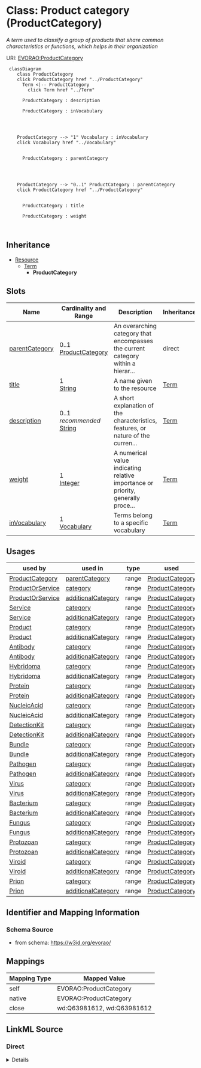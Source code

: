 

# Class: Product category (ProductCategory) 


_A term used to classify a group of products that share common characteristics or functions, which helps in their organization_





URI: [EVORAO:ProductCategory](https://w3id.org/evorao/ProductCategory)






```mermaid
 classDiagram
    class ProductCategory
    click ProductCategory href "../ProductCategory"
      Term <|-- ProductCategory
        click Term href "../Term"
      
      ProductCategory : description
        
      ProductCategory : inVocabulary
        
          
    
    
    ProductCategory --> "1" Vocabulary : inVocabulary
    click Vocabulary href "../Vocabulary"

        
      ProductCategory : parentCategory
        
          
    
    
    ProductCategory --> "0..1" ProductCategory : parentCategory
    click ProductCategory href "../ProductCategory"

        
      ProductCategory : title
        
      ProductCategory : weight
        
      
```





## Inheritance
* [Resource](Resource.md)
    * [Term](Term.md)
        * **ProductCategory**



## Slots

| Name | Cardinality and Range | Description | Inheritance |
| ---  | --- | --- | --- |
| [parentCategory](parentCategory.md) | 0..1 <br/> [ProductCategory](ProductCategory.md) | An overarching category that encompasses the current category within a hierar... | direct |
| [title](title.md) | 1 <br/> [String](String.md) | A name given to the resource | [Term](Term.md) |
| [description](description.md) | 0..1 _recommended_ <br/> [String](String.md) | A short explanation of the characteristics, features, or nature of the curren... | [Term](Term.md) |
| [weight](weight.md) | 1 <br/> [Integer](Integer.md) | A numerical value indicating relative importance or priority, generally proce... | [Term](Term.md) |
| [inVocabulary](inVocabulary.md) | 1 <br/> [Vocabulary](Vocabulary.md) | Terms belong to a specific vocabulary | [Term](Term.md) |





## Usages

| used by | used in | type | used |
| ---  | --- | --- | --- |
| [ProductCategory](ProductCategory.md) | [parentCategory](parentCategory.md) | range | [ProductCategory](ProductCategory.md) |
| [ProductOrService](ProductOrService.md) | [category](category.md) | range | [ProductCategory](ProductCategory.md) |
| [ProductOrService](ProductOrService.md) | [additionalCategory](additionalCategory.md) | range | [ProductCategory](ProductCategory.md) |
| [Service](Service.md) | [category](category.md) | range | [ProductCategory](ProductCategory.md) |
| [Service](Service.md) | [additionalCategory](additionalCategory.md) | range | [ProductCategory](ProductCategory.md) |
| [Product](Product.md) | [category](category.md) | range | [ProductCategory](ProductCategory.md) |
| [Product](Product.md) | [additionalCategory](additionalCategory.md) | range | [ProductCategory](ProductCategory.md) |
| [Antibody](Antibody.md) | [category](category.md) | range | [ProductCategory](ProductCategory.md) |
| [Antibody](Antibody.md) | [additionalCategory](additionalCategory.md) | range | [ProductCategory](ProductCategory.md) |
| [Hybridoma](Hybridoma.md) | [category](category.md) | range | [ProductCategory](ProductCategory.md) |
| [Hybridoma](Hybridoma.md) | [additionalCategory](additionalCategory.md) | range | [ProductCategory](ProductCategory.md) |
| [Protein](Protein.md) | [category](category.md) | range | [ProductCategory](ProductCategory.md) |
| [Protein](Protein.md) | [additionalCategory](additionalCategory.md) | range | [ProductCategory](ProductCategory.md) |
| [NucleicAcid](NucleicAcid.md) | [category](category.md) | range | [ProductCategory](ProductCategory.md) |
| [NucleicAcid](NucleicAcid.md) | [additionalCategory](additionalCategory.md) | range | [ProductCategory](ProductCategory.md) |
| [DetectionKit](DetectionKit.md) | [category](category.md) | range | [ProductCategory](ProductCategory.md) |
| [DetectionKit](DetectionKit.md) | [additionalCategory](additionalCategory.md) | range | [ProductCategory](ProductCategory.md) |
| [Bundle](Bundle.md) | [category](category.md) | range | [ProductCategory](ProductCategory.md) |
| [Bundle](Bundle.md) | [additionalCategory](additionalCategory.md) | range | [ProductCategory](ProductCategory.md) |
| [Pathogen](Pathogen.md) | [category](category.md) | range | [ProductCategory](ProductCategory.md) |
| [Pathogen](Pathogen.md) | [additionalCategory](additionalCategory.md) | range | [ProductCategory](ProductCategory.md) |
| [Virus](Virus.md) | [category](category.md) | range | [ProductCategory](ProductCategory.md) |
| [Virus](Virus.md) | [additionalCategory](additionalCategory.md) | range | [ProductCategory](ProductCategory.md) |
| [Bacterium](Bacterium.md) | [category](category.md) | range | [ProductCategory](ProductCategory.md) |
| [Bacterium](Bacterium.md) | [additionalCategory](additionalCategory.md) | range | [ProductCategory](ProductCategory.md) |
| [Fungus](Fungus.md) | [category](category.md) | range | [ProductCategory](ProductCategory.md) |
| [Fungus](Fungus.md) | [additionalCategory](additionalCategory.md) | range | [ProductCategory](ProductCategory.md) |
| [Protozoan](Protozoan.md) | [category](category.md) | range | [ProductCategory](ProductCategory.md) |
| [Protozoan](Protozoan.md) | [additionalCategory](additionalCategory.md) | range | [ProductCategory](ProductCategory.md) |
| [Viroid](Viroid.md) | [category](category.md) | range | [ProductCategory](ProductCategory.md) |
| [Viroid](Viroid.md) | [additionalCategory](additionalCategory.md) | range | [ProductCategory](ProductCategory.md) |
| [Prion](Prion.md) | [category](category.md) | range | [ProductCategory](ProductCategory.md) |
| [Prion](Prion.md) | [additionalCategory](additionalCategory.md) | range | [ProductCategory](ProductCategory.md) |






## Identifier and Mapping Information







### Schema Source


* from schema: https://w3id.org/evorao/




## Mappings

| Mapping Type | Mapped Value |
| ---  | ---  |
| self | EVORAO:ProductCategory |
| native | EVORAO:ProductCategory |
| close | wd:Q63981612, wd:Q63981612 |







## LinkML Source

<!-- TODO: investigate https://stackoverflow.com/questions/37606292/how-to-create-tabbed-code-blocks-in-mkdocs-or-sphinx -->

### Direct

<details>
```yaml
name: ProductCategory
description: A term used to classify a group of products that share common characteristics
  or functions, which helps in their organization
title: Product category
from_schema: https://w3id.org/evorao/
close_mappings:
- wd:Q63981612
- wd:Q63981612
is_a: Term
slots:
- parentCategory
slot_usage:
  parentCategory:
    name: parentCategory
    description: An overarching category that encompasses the current category within
      a hierarchical classification system. It serves as the top-level classification,
      organizing related subcategories under its umbrella to create a structured and
      logical order.
    title: parent category
    domain_of:
    - ProductCategory
    range: ProductCategory
    required: false
    multivalued: false

```
</details>

### Induced

<details>
```yaml
name: ProductCategory
description: A term used to classify a group of products that share common characteristics
  or functions, which helps in their organization
title: Product category
from_schema: https://w3id.org/evorao/
close_mappings:
- wd:Q63981612
- wd:Q63981612
is_a: Term
slot_usage:
  parentCategory:
    name: parentCategory
    description: An overarching category that encompasses the current category within
      a hierarchical classification system. It serves as the top-level classification,
      organizing related subcategories under its umbrella to create a structured and
      logical order.
    title: parent category
    domain_of:
    - ProductCategory
    range: ProductCategory
    required: false
    multivalued: false
attributes:
  parentCategory:
    name: parentCategory
    description: An overarching category that encompasses the current category within
      a hierarchical classification system. It serves as the top-level classification,
      organizing related subcategories under its umbrella to create a structured and
      logical order.
    title: parent category
    from_schema: https://w3id.org/evorao/
    rank: 1000
    alias: parentCategory
    owner: ProductCategory
    domain_of:
    - ProductCategory
    range: ProductCategory
    required: false
    multivalued: false
  title:
    name: title
    description: A name given to the resource
    title: title
    comments:
    - 'The title of the item should be as short and descriptive as possible. E.g.
      for virus products it should basically be based on the following Pattern:

      ''Virus name'', ''virus host type'', ''collection year'', ''country of collection''
      ex ''suspected epidemiological origin'', ''genotype'', ''strain'', ''variant
      name or specific feature'
    from_schema: https://w3id.org/evorao/
    exact_mappings:
    - schema:name
    - rdfs:label
    rank: 1000
    slot_uri: dct:title
    alias: title
    owner: ProductCategory
    domain_of:
    - Term
    - Dataset
    - DataService
    - Publication
    - License
    - Certification
    range: string
    required: true
    multivalued: false
  description:
    name: description
    description: A short explanation of the characteristics, features, or nature of
      the current item
    title: description
    comments:
    - 'Describe this item in few lines. This description will serve as a summary to
      present the resource.

      '
    from_schema: https://w3id.org/evorao/
    exact_mappings:
    - schema:description
    close_mappings:
    - schema:description
    rank: 1000
    slot_uri: dct:description
    alias: description
    owner: ProductCategory
    domain_of:
    - Term
    - Dataset
    - DataService
    - PersonOrOrganization
    - File
    - ContactPoint
    - License
    - Certification
    range: string
    required: false
    recommended: true
    multivalued: false
  weight:
    name: weight
    description: A numerical value indicating relative importance or priority, generally
      processed in ascending order. This weight helps prioritize content when organizing
      or processing data. Its value can be negative, with a default set to 0
    title: weight
    comments:
    - The lowest weighted Data providers are triggered first, this may be usefull
      to populate at first entities that are referenced by others (e.g. Version ahead
      of Rank ahead of Taxon)
    from_schema: https://w3id.org/evorao/
    close_mappings:
    - adms:status
    rank: 1000
    ifabsent: int(0)
    alias: weight
    owner: ProductCategory
    domain_of:
    - Term
    - DataProvider
    range: integer
    required: true
    multivalued: false
  inVocabulary:
    name: inVocabulary
    description: Terms belong to a specific vocabulary
    title: in Vocabulary
    from_schema: https://w3id.org/evorao/
    close_mappings:
    - wdp:P972
    rank: 1000
    alias: inVocabulary
    owner: ProductCategory
    domain_of:
    - Term
    range: Vocabulary
    required: true
    multivalued: false

```
</details>
